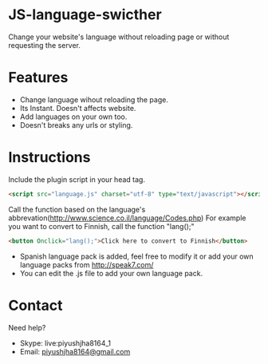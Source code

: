 # JS-language-swicther
Change your website's language without reloading page or without requesting the server.
# Features
- Change language wihout reloading the page.
- Its Instant. Doesn't affects website.
- Add languages on your own too.
- Doesn't breaks any urls or styling.
# Instructions
Include the plugin script in your head tag.
```html
<script src="language.js" charset="utf-8" type="text/javascript"></script>
```
Call the function based on the language's abbrevation(http://www.science.co.il/language/Codes.php)
For example you want to convert to Finnish, call the function "lang();"
```html
<button Onclick="lang();">Click here to convert to Finnish</button>
```
- Spanish language pack is added, feel free to modify it or add your own language packs from http://speak7.com/
- You can edit the .js file to add your own language pack. 
# Contact
Need help?
- Skype: live:piyushjha8164_1
- Email: piyushjha8164@gmail.com

